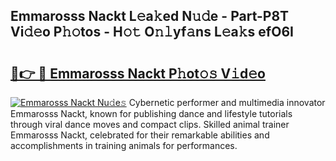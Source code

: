 ## Emmarosss Nackt L𝚎a𝚔ed N𝚞𝚍e - Part-P8T Vi𝚍𝚎o P𝚑𝚘tos - H𝚘𝚝 O𝚗𝚕yf𝚊ns L𝚎a𝚔s efO6I

# <h2><a href="http://kf5vfz.oniu.top/?m=Emmarosss+Nackt">🔗👉 🔴 Emmarosss Nackt P𝚑ot𝚘𝚜 V𝚒d𝚎o</a></h2>

[![Emmarosss Nackt Nu𝚍e𝚜](https://i.imgur.com/0qMVB7G.gif)](http://kf5vfz.oniu.top/?m=Emmarosss+Nackt)
Cybernetic performer and multimedia innovator Emmarosss Nackt, known for publishing dance and lifestyle tutorials through viral dance moves and compact clips. Skilled animal trainer Emmarosss Nackt, celebrated for their remarkable abilities and accomplishments in training animals for performances.  
